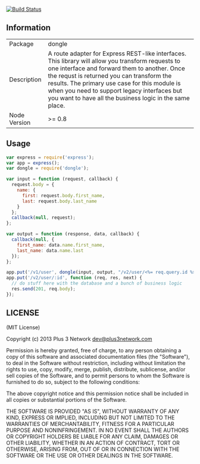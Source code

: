 [![Build Status](https://travis-ci.org/plus3network/dongle.png?branch=master)](https://travis-ci.org/plus3network/dongle)

## Information

<table>
<tr> 
<td>Package</td><td>dongle</td>
</tr>
<tr>
<td>Description</td>
<td>A route adapter for Express REST-like interfaces. This library will allow you transform requests to one interface and forward them to another. Once the requst is returned you can transform the results. The primary use case for this module is when you need to support legacy interfaces but you want to have all the business logic in the same place.</td>
</tr>
<tr>
<td>Node Version</td>
<td>>= 0.8</td>
</tr>
</table>

## Usage

```javascript
var express = require('express');
var app = express();
var dongle = require('dongle');

var input = function (request, callback) {
  request.body = {
    name: {
      first: request.body.first_name,
      last: request.body.last_name
    }
  };
  callback(null, request);
};

var output = function (response, data, callback) {
  callback(null, {
    first_name: data.name.first_name,
    last_name: data.name.last
  }); 
};

app.put('/v1/user', dongle(input, output, "/v2/user/<%= req.query.id %>"));
app.put('/v2/user/:id', function (req, res, next) {
  // do stuff here with the database and a bunch of business logic
  res.send(201, req.body);
});

```

## LICENSE

(MIT License)

Copyright (c) 2013 Plus 3 Network <dev@plus3network.com>

Permission is hereby granted, free of charge, to any person obtaining
a copy of this software and associated documentation files (the
"Software"), to deal in the Software without restriction, including
without limitation the rights to use, copy, modify, merge, publish,
distribute, sublicense, and/or sell copies of the Software, and to
permit persons to whom the Software is furnished to do so, subject to
the following conditions:

The above copyright notice and this permission notice shall be
included in all copies or substantial portions of the Software.

THE SOFTWARE IS PROVIDED "AS IS", WITHOUT WARRANTY OF ANY KIND,
EXPRESS OR IMPLIED, INCLUDING BUT NOT LIMITED TO THE WARRANTIES OF
MERCHANTABILITY, FITNESS FOR A PARTICULAR PURPOSE AND
NONINFRINGEMENT. IN NO EVENT SHALL THE AUTHORS OR COPYRIGHT HOLDERS BE
LIABLE FOR ANY CLAIM, DAMAGES OR OTHER LIABILITY, WHETHER IN AN ACTION
OF CONTRACT, TORT OR OTHERWISE, ARISING FROM, OUT OF OR IN CONNECTION
WITH THE SOFTWARE OR THE USE OR OTHER DEALINGS IN THE SOFTWARE.
